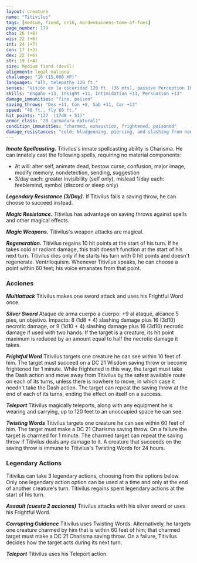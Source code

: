 ```yaml
---
layout: creature
name: "Titivilus"
tags: [medium, fiend, cr16, mordenkainens-tome-of-foes]
page_number: 179
cha: 26 (+8)
wis: 22 (+6)
int: 24 (+7)
con: 17 (+3)
dex: 22 (+6)
str: 19 (+4)
size: Medium fiend (devil)
alignment: legal maligna
challenge: "16 (15,000 XP)"
languages: "all, telepathy 120 ft."
senses: "Visión en la oscuridad 120 ft. (36 mts), passive Perception 16"
skills: "Engaño +13, Insight +11, Intimidation +13, Persuasion +13"
damage_immunities: "fire, poison"
saving_throws: "Des +11, Con +8, Sab +11, Car +13"
speed: "40 ft., fly 60 ft."
hit_points: "127  (17d8 + 51)"
armor_class: "20 (armadura natural)"
condition_immunities: "charmed, exhaustion, frightened, poisoned"
damage_resistances: "cold; bludgeoning, piercing, and slashing from nonmagical attacks that aren't silvered"
---
```


***Innate Spellcasting.*** Titivilus's innate spellcasting ability is Charisma. He can innately cast the following spells, requiring no material components:
* At will: alter self, animate dead, bestow curse, confusion, major image, modify memory, nondetection, sending, suggestion
* 3/day each: greater invisibility (self only), mislead 1/day each: feeblemind, symbol (discord or sleep only)

***Legendary Resistance (3/Day).*** If Titivilus fails a saving throw, he can choose to succeed instead.

***Magic Resistance.*** Titivilus has advantage on saving throws against spells and other magical effects.

***Magic Weapons.*** Titivilus's weapon attacks are magical.

***Regeneration.*** Titivilus regains 10 hit points at the start of his turn. If he takes cold or radiant damage, this trait doesn't function at the start of his next turn. Titivilus dies only if he starts his turn with 0 hit points and doesn't regenerate. Ventriloquism. Whenever Titivilus speaks, he can choose a point within 60 feet; his voice emanates from that point.

### Acciones

***Multiattack*** Titivilus makes one sword attack and uses his Frightful Word once.

***Silver Sword*** Ataque de arma cuerpo a cuerpo: +9 al ataque, alcance 5 pies, un objetivo. Impacto: 8 (1d8 + 4) slashing damage plus 16 (3d10) necrotic damage, or 9 (1d10 + 4) slashing damage plus 16 (3d10) necrotic damage if used with two hands. If the target is a creature, its hit point maximum is reduced by an amount equal to half the necrotic damage it takes.

***Frightful Word*** Titivilus targets one creature he can see within 10 feet of him. The target must succeed on a DC 21 Wisdom saving throw or become frightened for 1 minute. While frightened in this way, the target must take the Dash action and move away from Titivilus by the safest available route on each of its turns, unless there is nowhere to move, in which case it needn't take the Dash action. The target can repeat the saving throw at the end of each of its turns, ending the effect on itself on a success.

***Teleport*** Titivilus magically teleports, along with any equipment he is wearing and carrying, up to 120 feet to an unoccupied space he can see.

***Twisting Words*** Titivilus targets one creature he can see within 60 feet of him. The target must make a DC 21 Charisma saving throw. On a failure the target is charmed for 1 minute. The charmed target can repeat the saving throw if Titivilus deals any damage to it. A creature that succeeds on the saving throw is immune to Titivilus's Twisting Words for 24 hours.

### Legendary Actions

Titivilus can take 3 legendary actions, choosing from the options below. Only one legendary action option can be used at a time and only at the end of another creature's turn. Titivilus regains spent legendary actions at the start of his turn.

***Assault (cuesta 2 acciones)*** Titivilus attacks with his silver sword or uses his Frightful Word.

***Corrupting Guidance*** Titivilus uses Twisting Words. Alternatively, he targets one creature charmed by him that is within 60 feet of him; that charmed target must make a DC 21 Charisma saving throw. On a failure, Titivilus decides how the target acts during its next turn.

***Teleport*** Titivilus uses his Teleport action.